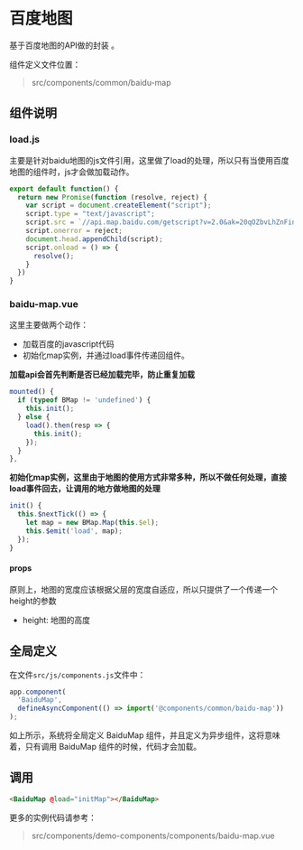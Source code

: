 # 百度地图

基于百度地图的API做的封装 。

组件定义文件位置：

> src/components/common/baidu-map

## 组件说明

### load.js

主要是针对baidu地图的js文件引用，这里做了load的处理，所以只有当使用百度地图的组件时，js才会做加载动作。

``` javascript
export default function() {
  return new Promise(function (resolve, reject) {
    var script = document.createElement("script");
    script.type = "text/javascript";
    script.src = `//api.map.baidu.com/getscript?v=2.0&ak=20qOZbvLhZnFinXiG1NfGPLC&t=${new Date().getTime()}`;
    script.onerror = reject;
    document.head.appendChild(script);
    script.onload = () => {
      resolve();
    }
  })
}
```

### baidu-map.vue

这里主要做两个动作：
- 加载百度的javascript代码
- 初始化map实例，并通过load事件传递回组件。

**加载api会首先判断是否已经加载完毕，防止重复加载**

``` javascript
mounted() {
  if (typeof BMap != 'undefined') {
    this.init();
  } else {
    load().then(resp => {
      this.init();
    });
  }
},
```
**初始化map实例，这里由于地图的使用方式非常多种，所以不做任何处理，直接load事件回去，让调用的地方做地图的处理**

``` javascript
init() {
  this.$nextTick(() => {
    let map = new BMap.Map(this.$el);
    this.$emit('load', map);
  });
}
```

#### props

原则上，地图的宽度应该根据父层的宽度自适应，所以只提供了一个传递一个height的参数

- height: 地图的高度


## 全局定义

在文件`src/js/components.js`文件中：

``` javascript
app.component(
  'BaiduMap',
  defineAsyncComponent(() => import('@components/common/baidu-map'))
);
```

如上所示，系统将全局定义 BaiduMap 组件，并且定义为异步组件，这将意味着，只有调用 BaiduMap 组件的时候，代码才会加载。

## 调用

``` html
<BaiduMap @load="initMap"></BaiduMap>
```

更多的实例代码请参考：

> src/components/demo-components/components/baidu-map.vue